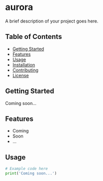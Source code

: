 # aurora

A brief description of your project goes here.

## Table of Contents

- [Getting Started](#getting-started)
- [Features](#features)
- [Usage](#usage)
- [Installation](#installation)
- [Contributing](#contributing)
- [License](#license)

## Getting Started

Coming soon...

## Features

- Coming
- Soon
- ...

## Usage

```python
# Example code here
print('Coming soon...')

